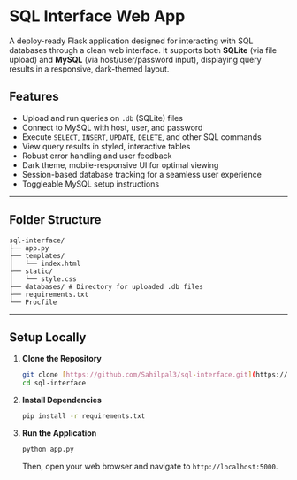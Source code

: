 # SQL Interface Web App

A deploy-ready Flask application designed for interacting with SQL databases through a clean web interface. It supports both **SQLite** (via file upload) and **MySQL** (via host/user/password input), displaying query results in a responsive, dark-themed layout.

## Features

* Upload and run queries on `.db` (SQLite) files
* Connect to MySQL with host, user, and password
* Execute `SELECT`, `INSERT`, `UPDATE`, `DELETE`, and other SQL commands
* View query results in styled, interactive tables
* Robust error handling and user feedback
* Dark theme, mobile-responsive UI for optimal viewing
* Session-based database tracking for a seamless user experience
* Toggleable MySQL setup instructions

---

## Folder Structure
```
sql-interface/
├── app.py
├── templates/
│   └── index.html
├── static/
│   └── style.css
├── databases/ # Directory for uploaded .db files
├── requirements.txt
└── Procfile
```
---

## Setup Locally

1.  **Clone the Repository**
    ```bash
    git clone [https://github.com/Sahilpal3/sql-interface.git](https://github.com/Sahilpal3/sql-interface.git)
    cd sql-interface
    ```
2.  **Install Dependencies**
    ```bash
    pip install -r requirements.txt
    ```
3.  **Run the Application**
    ```bash
    python app.py
    ```
    Then, open your web browser and navigate to `http://localhost:5000`.
